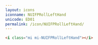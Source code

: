 ```yaml
---
layout: icons
iconname: NUIFPRollLeftHand
unicode: ED01
permalink: /icon/NUIFPRollLeftHand/
---
```


``` html
<i class="mi mi-NUIFPRollLeftHand"></i>
```
